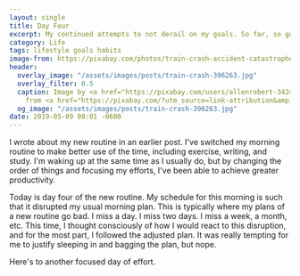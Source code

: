```yaml
---
layout: single
title: Day Four
excerpt: My continued attempts to not derail on my goals. So far, so good.
category: Life
tags: lifestyle goals habits
image-from: https://pixabay.com/photos/train-crash-accident-catastrophe-396263/
header:
  overlay_image: "/assets/images/posts/train-crash-396263.jpg"
  overlay_filter: 0.5
  caption: Image by <a href="https://pixabay.com/users/allenrobert-342408/?utm_source=link-attribution&amp;utm_medium=referral&amp;utm_campaign=image&amp;utm_content=396263">allenrobert</a>
    from <a href="https://pixabay.com/?utm_source=link-attribution&amp;utm_medium=referral&amp;utm_campaign=image&amp;utm_content=396263">Pixabay</a>
  og_image: "/assets/images/posts/train-crash-396263.jpg"
date: 2019-05-09 08:01 -0600
---
```

I wrote about my new routine in an earlier post. I've switched my morning routine to make better use of the time, including exercise, writing, and study. I'm waking up at the same time as I usually do, but by changing the order of things and focusing my efforts, I've been able to achieve greater productivity.

Today is day four of the new routine. My schedule for this morning is such that it disrupted my usual morning plan. This is typically where my plans of a new routine go bad. I miss a day. I miss two days. I miss a week, a month, etc. This time, I thought consciously of how I would react to this disruption, and for the most part, I followed the adjusted plan. It was really tempting for me to justify sleeping in and bagging the plan, but nope.

Here's to another focused day of effort.